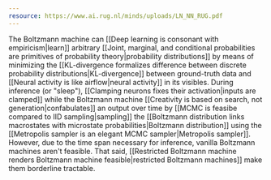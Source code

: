 ```yaml
---
resource: https://www.ai.rug.nl/minds/uploads/LN_NN_RUG.pdf
---
```


The Boltzmann machine can [[Deep learning is consonant with empiricism|learn]] arbitrary [[Joint, marginal, and conditional probabilities are primitives of probability theory|probability distributions]] by means of minimizing the [[KL-divergence formalizes difference between discrete probability distributions|KL-divergence]] between ground-truth data and [[Neural activity is like airflow|neural activity]] in its visibles. During inference (or "sleep"), [[Clamping neurons fixes their activation|inputs are clamped]] while the Boltzmann machine [[Creativity is based on search, not generation|confabulates]] an output over time by [[MCMC is feasibe compared to IID sampling|sampling]] the [[Boltzmann distribution links macrostates with microstate probabilities|Boltzmann distribution]] using the [[Metropolis sampler is an elegant MCMC sampler|Metropolis sampler]]. However, due to the time span necessary for inference, vanilla Boltzmann machines aren't feasible. That said, [[Restricted Boltzmann machine renders Boltzmann machine feasible|restricted Boltzmann machines]] make them borderline tractable.